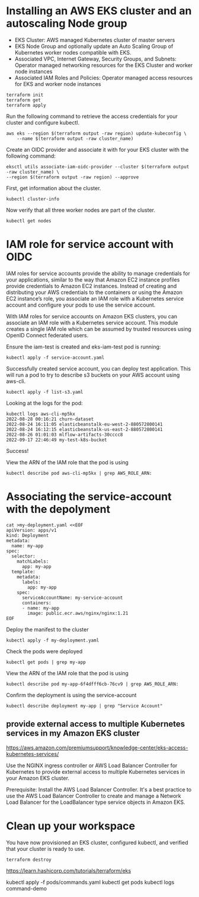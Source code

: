 # Installing an AWS EKS cluster and an autoscaling Node group


- EKS Cluster: AWS managed Kubernetes cluster of master servers
- EKS Node Group and optionally update an Auto Scaling Group of Kubernetes worker nodes compatible with EKS.
- Associated VPC, Internet Gateway, Security Groups, and Subnets: Operator managed networking resources for the EKS Cluster and worker node instances
- Associated IAM Roles and Policies: Operator managed access resources for EKS and worker node instances


```
terraform init
terraform get
terraform apply
```


Run the following command to retrieve the access credentials for your cluster and configure kubectl.

``` 
aws eks --region $(terraform output -raw region) update-kubeconfig \
    --name $(terraform output -raw cluster_name)
```

Create an OIDC provider and associate it with for your EKS cluster with the following command:
```
eksctl utils associate-iam-oidc-provider --cluster $(terraform output -raw cluster_name) \
--region $(terraform output -raw region) --approve
```

First, get information about the cluster.
```
kubectl cluster-info
```

Now verify that all three worker nodes are part of the cluster.
```
kubectl get nodes
```

# IAM role for service account with OIDC
IAM roles for service accounts provide the ability to manage credentials for your applications, similar to the way that Amazon EC2 instance profiles provide credentials to Amazon EC2 instances. Instead of creating and distributing your AWS credentials to the containers or using the Amazon EC2 instance’s role, you associate an IAM role with a Kubernetes service account and configure your pods to use the service account.

With IAM roles for service accounts on Amazon EKS clusters, you can associate an IAM role with a Kubernetes service account. This module creates a single IAM role which can be assumed by trusted resources using OpenID Connect federated users. 

Ensure the iam-test is created and eks-iam-test pod is running:
```
kubectl apply -f service-account.yaml
```

Successfully created service account, you can deploy test application. This will run a pod to try to describe s3 buckets on your AWS account using aws-cli.

```
kubectl apply -f list-s3.yaml
```

Looking at the logs for the pod:
```
kubectl logs aws-cli-mp5kx
2022-08-28 00:16:21 churn-dataset
2022-08-24 16:11:05 elasticbeanstalk-eu-west-2-880572800141
2022-08-24 16:12:15 elasticbeanstalk-us-east-2-880572800141
2022-08-26 01:01:03 mlflow-artifacts-30cccc8
2022-09-17 22:46:49 my-test-k8s-bucket
```

Success! 

View the ARN of the IAM role that the pod is using
```
kubectl describe pod aws-cli-mp5kx | grep AWS_ROLE_ARN:
```
# Associating the service-account with the depolyment
```
cat >my-deployment.yaml <<EOF
apiVersion: apps/v1
kind: Deployment
metadata:
  name: my-app
spec:
  selector:
    matchLabels:
      app: my-app
  template:
    metadata:
      labels:
        app: my-app
    spec:
      serviceAccountName: my-service-account
      containers:
      - name: my-app
        image: public.ecr.aws/nginx/nginx:1.21
EOF
```

Deploy the manifest to the cluster
```
kubectl apply -f my-deployment.yaml
```

Check the pods were deployed 
```
kubectl get pods | grep my-app
```

View the ARN of the IAM role that the pod is using
```
kubectl describe pod my-app-6f4dfff6cb-76cv9 | grep AWS_ROLE_ARN:
```

Confirm the deployment is using the service-account
```
kubectl describe deployment my-app | grep "Service Account"
```

## provide external access to multiple Kubernetes services in my Amazon EKS cluster
https://aws.amazon.com/premiumsupport/knowledge-center/eks-access-kubernetes-services/

Use the NGINX ingress controller or AWS Load Balancer Controller for Kubernetes to provide external access to multiple Kubernetes services in your Amazon EKS cluster. 

Prerequisite: Install the AWS Load Balancer Controller. It's a best practice to use the AWS Load Balancer Controller to create and manage a Network Load Balancer for the LoadBalancer type service objects in Amazon EKS.


# Clean up your workspace

You have now provisioned an EKS cluster, configured kubectl, and verified that your cluster is ready to use.

```
terraform destroy
```



https://learn.hashicorp.com/tutorials/terraform/eks


kubectl apply -f pods/commands.yaml
kubectl get pods
kubectl logs command-demo
